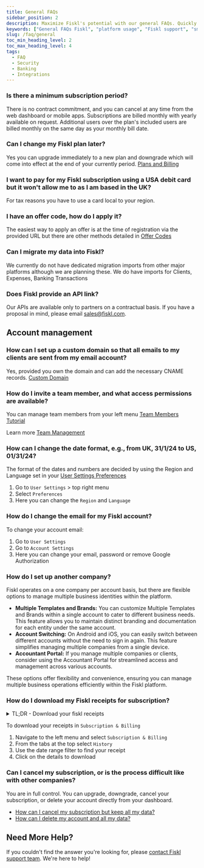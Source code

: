 ```yaml
---
title: General FAQs
sidebar_position: 2
description: Maximize Fiskl's potential with our general FAQs. Quickly find answers to platform-related questions and enhance your productivity.
keywords: ["General FAQs Fiskl", "platform usage", "Fiskl support", "small business tools", "help center"]
slug: /faq/general
toc_min_heading_level: 2
toc_max_heading_level: 4
tags:
  - FAQ
  - Security
  - Banking
  - Integrations
---
```


### Is there a minimum subscription period?

There is no contract commitment, and you can cancel at any time from the web dashboard or mobile apps. Subscriptions are billed monthly with yearly available on request. Additional users over the plan's included users are billed monthly on the same day as your monthly bill date.

### Can I change my Fiskl plan later?

Yes you can upgrade immediately to a new plan and downgrade which will come into effect at the end of your currently period. [Plans and Billing](/docs/category/plans-and-billing)

### I want to pay for my Fiskl subscription using a USA debit card but it won't allow me to as I am based in the UK?

For tax reasons you have to use a card local to your region.

### I have an offer code, how do I apply it?

The easiest way to apply an offer is at the time of registration via the provided URL but there are other methods detailed in [Offer Codes](../Plans-Billing/apply-offer-or-partner-code.md)

### Can I migrate my data into Fiskl?

We currently do not have dedicated migration imports from other major platforms although we are planning these. We do have imports for Clients, Expenses, Banking Transactions

### Does Fiskl provide an API link?

Our APIs are available only to partners on a contractual basis. If you have a proposal in mind, please email sales@fiskl.com.

## Account management

### How can I set up a custom domain so that all emails to my clients are sent from my email account?

Yes, provided you own the domain and can add the necessary CNAME records. [Custom Domain](../Settings-Configurations/invoice-and-quote-settings.md#custom-domain)

### How do I invite a team member, and what access permissions are available?

You can manage team members from your left menu [Team Members Tutorial](/docs/Tutorials/Account/invite-team-members)

Learn more [Team Management](../Settings-Configurations/user-management.md)

### How can I change the date format, e.g., from UK, 31/1/24 to US, 01/31/24?

The format of the dates and numbers are decided by using the Region and Language set in your [User Settings Preferences](https://my.fiskl.com/user-settings/preferences)

1. Go to `User Settings` > top right menu
1. Select `Preferences`
1. Here you can change the `Region` and `Language`

### How do I change the email for my Fiskl account?

To change your account email:

1. Go to `User Settings`
1. Go to `Account Settings`
1. Here you can change your email, password or remove Google Authorization

### How do I set up another company?

Fiskl operates on a one company per account basis, but there are flexible options to manage multiple business identities within the platform.

- **Multiple Templates and Brands:** You can customize Multiple Templates and Brands within a single account to cater to different business needs. This feature allows you to maintain distinct branding and documentation for each entity under the same account.
- **Account Switching:** On Android and iOS, you can easily switch between different accounts without the need to sign in again. This feature simplifies managing multiple companies from a single device.
- **Accountant Portal:** If you manage multiple companies or clients, consider using the Accountant Portal for streamlined access and management across various accounts.

These options offer flexibility and convenience, ensuring you can manage multiple business operations efficiently within the Fiskl platform.

### How do I download my Fiskl receipts for subscription?

<details>

  <summary>TL;DR - Download your fiskl receipts</summary>

  <div style={{ position: 'relative', paddingBottom: '56.25%', height: 0, width: '100%' }}>
<iframe
style={{ position: 'absolute', top: 0, left: 0, width: '100%', height: '100%', border: 0 }}
src="https://demo.fiskl.com/e/cm0wiaw260025me0cume8ts42/tour"
allowFullScreen
webkitallowfullscreen="true"
mozallowfullscreen="true"
allowtransparency="true"
></iframe>
</div>
</details>

To download your receipts in `Subscription & Billing`

1. Navigate to the left menu and select `Subscription & Billing`
1. From the tabs at the top select `History`
1. Use the date range filter to find your receipt
1. Click on the details to download

### Can I cancel my subscription, or is the process difficult like with other companies?

You are in full control. You can upgrade, downgrade, cancel your subscription, or delete your account directly from your dashboard.

- [How can I cancel my subscription but keep all my data?](../Plans-Billing/cancel-subscription.md)
- [How can I delete my account and all my data?](../Plans-Billing/delete-account.md)

## Need More Help?

If you couldn't find the answer you're looking for, please [contact Fiskl support team](mailto:support@fiskl.com). We're here to help!
